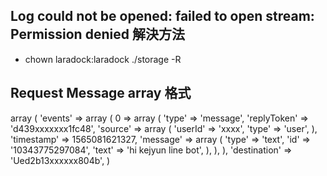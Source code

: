 
## Log could not be opened: failed to open stream: Permission denied 解決方法
*  chown laradock:laradock ./storage -R

## Request Message array 格式
 array (
  'events' =>
  array (
    0 =>
    array (
      'type' => 'message',
      'replyToken' => 'd439xxxxxxx1fc48',
      'source' =>
      array (
        'userId' => 'xxxx',
        'type' => 'user',
      ),
      'timestamp' => 1565081621327,
      'message' =>
      array (
        'type' => 'text',
        'id' => '10343775297084',
        'text' => 'hi kejyun line bot',
      ),
    ),
  ),
  'destination' => 'Ued2b13xxxxxx804b',
) 
